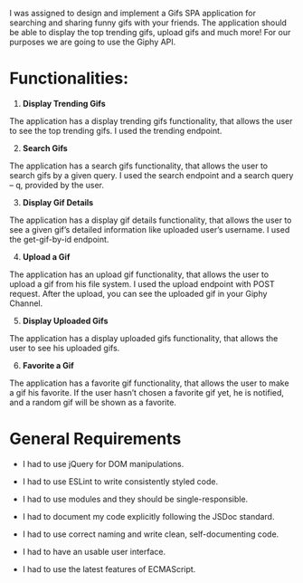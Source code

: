 I was assigned to design and implement a Gifs SPA application for searching and sharing funny gifs with your friends. The application should be able to display the top trending gifs, upload gifs and much more! For our purposes we are going to use the Giphy API.

# Functionalities:

1. **Display Trending Gifs**

The application has a display trending gifs functionality, that allows the user to see the top trending gifs. I used the trending endpoint.

2. **Search Gifs**

The application has a search gifs functionality, that allows the user to search gifs by a given query. I used the search endpoint and a search query – q, provided by the user.

3. **Display Gif Details**

The application has a display gif details functionality, that allows the user to see a given gif’s detailed information like uploaded user’s username. I used the get-gif-by-id endpoint.

4. **Upload a Gif**

The application has an upload gif functionality, that allows the user to upload a gif from his file system. I used the upload endpoint with POST request. After the upload, you can see the uploaded gif in your Giphy Channel.


5. **Display Uploaded Gifs**

The application has a display uploaded gifs functionality, that allows the user to see his uploaded gifs.

6. **Favorite a Gif**

The application has a favorite gif functionality, that allows the user to make a gif his favorite. If the user hasn’t chosen a favorite gif yet, he is notified, and a random gif will be shown as a favorite.

# General Requirements

- I had to use jQuery for DOM manipulations.

- I had to use ESLint to write consistently styled code.

- I had to use modules and they should be single-responsible.

- I had to document my code explicitly following the JSDoc standard.

- I had to use correct naming and write clean, self-documenting code.

- I had to have an usable user interface.

- I had to use the latest features of ECMAScript.
